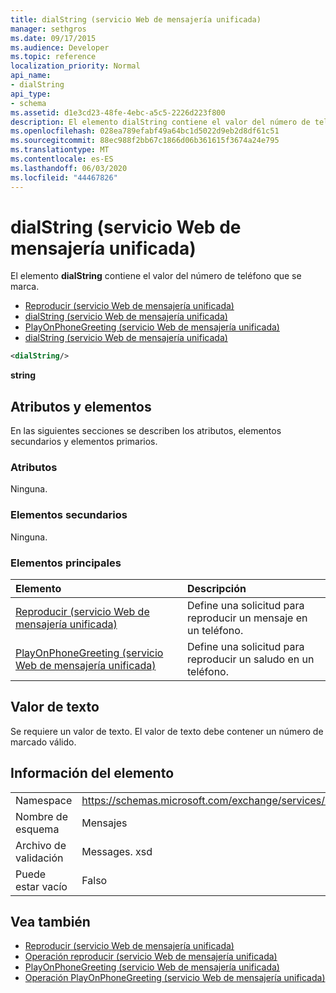 ```yaml
---
title: dialString (servicio Web de mensajería unificada)
manager: sethgros
ms.date: 09/17/2015
ms.audience: Developer
ms.topic: reference
localization_priority: Normal
api_name:
- dialString
api_type:
- schema
ms.assetid: d1e3cd23-48fe-4ebc-a5c5-2226d223f800
description: El elemento dialString contiene el valor del número de teléfono que se marca.
ms.openlocfilehash: 028ea789efabf49a64bc1d5022d9eb2d8df61c51
ms.sourcegitcommit: 88ec988f2bb67c1866d06b361615f3674a24e795
ms.translationtype: MT
ms.contentlocale: es-ES
ms.lasthandoff: 06/03/2020
ms.locfileid: "44467826"
---
```

# <a name="dialstring-um-web-service"></a>dialString (servicio Web de mensajería unificada)

El elemento **dialString** contiene el valor del número de teléfono que se marca. 
  
- [Reproducir (servicio Web de mensajería unificada)](playonphone-um-web-service.md) 
- [dialString (servicio Web de mensajería unificada)](dialstring-um-web-service.md) 
- [PlayOnPhoneGreeting (servicio Web de mensajería unificada)](playonphonegreeting-um-web-service.md) 
- [dialString (servicio Web de mensajería unificada)](dialstring-um-web-service.md)
  
```xml
<dialString/>
```

 **string**
## <a name="attributes-and-elements"></a>Atributos y elementos

En las siguientes secciones se describen los atributos, elementos secundarios y elementos primarios.
  
### <a name="attributes"></a>Atributos

Ninguna.
  
### <a name="child-elements"></a>Elementos secundarios

Ninguna.
  
### <a name="parent-elements"></a>Elementos principales

|**Elemento**|**Descripción**|
|:-----|:-----|
|[Reproducir (servicio Web de mensajería unificada)](playonphone-um-web-service.md) <br/> |Define una solicitud para reproducir un mensaje en un teléfono.  <br/> |
|[PlayOnPhoneGreeting (servicio Web de mensajería unificada)](playonphonegreeting-um-web-service.md) <br/> |Define una solicitud para reproducir un saludo en un teléfono.  <br/> |
   
## <a name="text-value"></a>Valor de texto

Se requiere un valor de texto. El valor de texto debe contener un número de marcado válido.
  
## <a name="element-information"></a>Información del elemento

|||
|:-----|:-----|
|Namespace  <br/> |https://schemas.microsoft.com/exchange/services/2006/messages  <br/> |
|Nombre de esquema  <br/> |Mensajes  <br/> |
|Archivo de validación  <br/> |Messages. xsd  <br/> |
|Puede estar vacío  <br/> |Falso  <br/> |
   
## <a name="see-also"></a>Vea también

- [Reproducir (servicio Web de mensajería unificada)](playonphone-um-web-service.md)  
- [Operación reproducir (servicio Web de mensajería unificada)](playonphone-operation-um-web-service.md)  
- [PlayOnPhoneGreeting (servicio Web de mensajería unificada)](playonphonegreeting-um-web-service.md)  
- [Operación PlayOnPhoneGreeting (servicio Web de mensajería unificada)](playonphonegreeting-operation-um-web-service.md)

